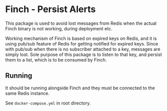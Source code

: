 # Finch - Persist Alerts

This package is used to avoid lost messages from Redis when the actual Finch binary is not working, during deployment etc.

Working mechanism of Finch is based on expired keys on Redis, and it is using pub/sub feature of Redis for getting notified for expired keys. Since with pub/sub when there is no subscriber attached to a key, messages are simply lost. Sole purpose of this package is to listen to that key, and persist them to a list, which is to be consumed by Finch.

## Running

It should be running alongside Finch and they must be connected to the same Redis instance.

See `docker-compose.yml` in root directory.
